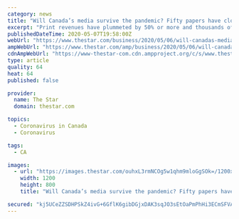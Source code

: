 ```yaml
---
category: news
title: "Will Canada’s media survive the pandemic? Fifty papers have closed in just the last six weeks"
excerpt: "Print revenues have plummeted by 50% or more and thousands of media workers have been thrown out of work. Journalists are leaving the field in"
publishedDateTime: 2020-05-07T19:58:00Z
webUrl: "https://www.thestar.com/business/2020/05/06/will-canadas-media-survive-the-pandemic-fifty-papers-have-closed-in-just-the-last-six-weeks.html"
ampWebUrl: "https://www.thestar.com/amp/business/2020/05/06/will-canadas-media-survive-the-pandemic-fifty-papers-have-closed-in-just-the-last-six-weeks.html"
cdnAmpWebUrl: "https://www-thestar-com.cdn.ampproject.org/c/s/www.thestar.com/amp/business/2020/05/06/will-canadas-media-survive-the-pandemic-fifty-papers-have-closed-in-just-the-last-six-weeks.html"
type: article
quality: 64
heat: 64
published: false

provider:
  name: The Star
  domain: thestar.com

topics:
  - Coronavirus in Canada
  - Coronavirus

tags:
  - CA

images:
  - url: "https://images.thestar.com/ouhxL3rmNCOg5w1qhm9mloGgSOk=/1200x800/smart/filters:cb(1588881653972)/https://www.thestar.com/content/dam/thestar/business/2020/05/06/will-canadas-media-survive-the-pandemic-fifty-papers-have-closed-in-just-the-last-six-weeks/brett_and_john_hueston.jpg"
    width: 1200
    height: 800
    title: "Will Canada’s media survive the pandemic? Fifty papers have closed in just the last six weeks"

secured: "kj5UCeZZSDHPSkZ4ivG+6GflK6gibDGjxDAK3sqJO3sEtOaPmPhHi3ECmSFVAxp8MjWUs00zNLDGLvNtJ8lW04utVCdhg+IP/R1NYCTeYaoAW659P7rj5w9UAlRqGqeg8I7r8Cy9JyxU/Sozj3m5g/3mDsWjofkm0nkwuxcPdksU7AteeLZ02kdRCXpnpLsRPHg0SF1WceWDgmDfoNUC96tM/WpSXbuLZVVNPcWzUYP4RZipIxndYqiNQliu2GUWNZPDPCozay3Jx+6ap0MC7gu4vhteYa1ONS2wQCbrs+CzxrQBQHKyPgxBAgRPhaH8;/LK7qfLw0PKXXdu9Zij6ZA=="
---
```


